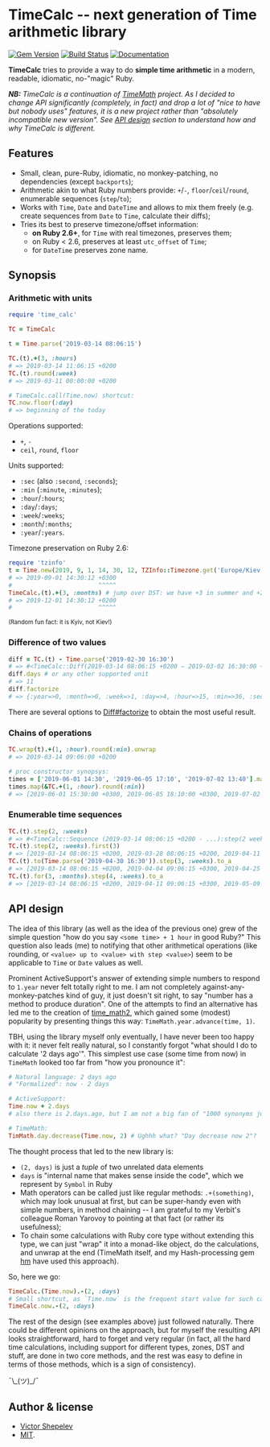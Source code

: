 # TimeCalc -- next generation of Time arithmetic library

[![Gem Version](https://badge.fury.io/rb/time_calc.svg)](http://badge.fury.io/rb/time_calc)
[![Build Status](https://travis-ci.org/zverok/time_calc.svg?branch=master)](https://travis-ci.org/zverok/time_calc)
[![Documentation](http://b.repl.ca/v1/yard-docs-blue.png)](http://rubydoc.info/gems/time_calc/frames)

**TimeCalc** tries to provide a way to do **simple time arithmetic** in a modern, readable, idiomatic, no-"magic" Ruby.

_**NB:** TimeCalc is a continuation of [TimeMath](https://github.com/zverok/time_math2) project. As I decided to change API significantly (completely, in fact) and drop a lot of "nice to have but nobody uses" features, it is a new project rather than "absolutely incompatible new version". See [API design](#api-design) section to understand how and why TimeCalc is different._

## Features

* Small, clean, pure-Ruby, idiomatic, no monkey-patching, no dependencies (except `backports`);
* Arithmetic akin to what Ruby numbers provide: `+`/`-`, `floor`/`ceil`/`round`, enumerable sequences (`step`/`to`);
* Works with `Time`, `Date` and `DateTime` and allows to mix them freely (e.g. create sequences from `Date` to `Time`, calculate their diffs);
* Tries its best to preserve timezone/offset information:
  * **on Ruby 2.6+**, for `Time` with real timezones, preserves them;
  * on Ruby < 2.6, preserves at least `utc_offset` of `Time`;
  * for `DateTime` preserves zone name.

## Synopsis

### Arithmetic with units

```ruby
require 'time_calc'

TC = TimeCalc

t = Time.parse('2019-03-14 08:06:15')

TC.(t).+(3, :hours)
# => 2019-03-14 11:06:15 +0200
TC.(t).round(:week)
# => 2019-03-11 00:00:00 +0200

# TimeCalc.call(Time.now) shortcut:
TC.now.floor(:day)
# => beginning of the today
```

Operations supported:

* `+`, `-`
* `ceil`, `round`, `floor`

Units supported:

* `:sec` (also `:second`, `:seconds`);
* `:min` (`:minute`, `:minutes`);
* `:hour`/`:hours`;
* `:day`/`:days`;
* `:week`/`:weeks`;
* `:month`/`:months`;
* `:year`/`:years`.

Timezone preservation on Ruby 2.6:

```ruby
require 'tzinfo'
t = Time.new(2019, 9, 1, 14, 30, 12, TZInfo::Timezone.get('Europe/Kiev'))
# => 2019-09-01 14:30:12 +0300
#                        ^^^^^
TimeCalc.(t).+(3, :months) # jump over DST: we have +3 in summer and +2 in winter
# => 2019-12-01 14:30:12 +0200
#                        ^^^^^
```
<small>(Random fun fact: it is Kyiv, not Kiev!)</small>

### Difference of two values

```ruby
diff = TC.(t) - Time.parse('2019-02-30 16:30')
# => #<TimeCalc::Diff(2019-03-14 08:06:15 +0200 − 2019-03-02 16:30:00 +0200)>
diff.days # or any other supported unit
# => 11
diff.factorize
# => {:year=>0, :month=>0, :week=>1, :day=>4, :hour=>15, :min=>36, :sec=>15}
```

There are several options to [Diff#factorize](https://www.rubydoc.info/gems/time_calc/TimeCalc/Diff#factorize-instance_method) to obtain the most useful result.

### Chains of operations

```ruby
TC.wrap(t).+(1, :hour).round(:min).unwrap
# => 2019-03-14 09:06:00 +0200

# proc constructor synopsys:
times = ['2019-06-01 14:30', '2019-06-05 17:10', '2019-07-02 13:40'].map { |t| Time.parse(t) }
times.map(&TC.+(1, :hour).round(:min))
# => [2019-06-01 15:30:00 +0300, 2019-06-05 18:10:00 +0300, 2019-07-02 14:40:00 +0300]
```

### Enumerable time sequences

```ruby
TC.(t).step(2, :weeks)
# => #<TimeCalc::Sequence (2019-03-14 08:06:15 +0200 - ...):step(2 weeks)>
TC.(t).step(2, :weeks).first(3)
# => [2019-03-14 08:06:15 +0200, 2019-03-28 08:06:15 +0200, 2019-04-11 09:06:15 +0300]
TC.(t).to(Time.parse('2019-04-30 16:30')).step(3, :weeks).to_a
# => [2019-03-14 08:06:15 +0200, 2019-04-04 09:06:15 +0300, 2019-04-25 09:06:15 +0300]
TC.(t).for(3, :months).step(4, :weeks).to_a
# => [2019-03-14 08:06:15 +0200, 2019-04-11 09:06:15 +0300, 2019-05-09 09:06:15 +0300, 2019-06-06 09:06:15 +0300]
```

## API design

The idea of this library (as well as the idea of the previous one) grew of the simple question "how do you say `<some time> + 1 hour` in good Ruby?" This question also leads (me) to notifying that other arithmetical operations (like rounding, or `<value> up to <value> with step <value>`) seem to be applicable to `Time` or `Date` values as well.

Prominent ActiveSupport's answer of extending simple numbers to respond to `1.year` never felt totally right to me. I am not completely against-any-monkey-patches kind of guy, it just doesn't sit right, to say "number has a method to produce duration". One of the attempts to find an alternative has led me to the creation of [time_math2](https://github.com/zverok/time_math2), which gained some (modest) popularity by presenting things this way: `TimeMath.year.advance(time, 1)`.

TBH, using the library myself only eventually, I have never been too happy with it: it never felt really natural, so I constantly forgot "what should I do to calculate '2 days ago'". This simplest use case (some time from now) in `TimeMath` looked too far from "how you pronounce it":

```ruby
# Natural language: 2 days ago
# "Formalized": now - 2 days

# ActiveSupport:
Time.now + 2.days
# also there is 2.days.ago, but I am not a big fan of "1000 synonyms just for naturality"

# TimeMath:
TimMath.day.decrease(Time.now, 2) # Ughhh what? "Day decrease now 2"?
```

The thought process that led to the new library is:

* `(2, days)` is just a _tuple_ of two unrelated data elements
* `days` is "internal name that makes sense inside the code", which we represent by `Symbol` in Ruby
* Math operators can be called just like regular methods: `.+(something)`, which may look unusual at first, but can be super-handy even with simple numbers, in method chaining -- I am grateful to my Verbit's colleague Roman Yarovoy to pointing at that fact (or rather its usefulness);
* To chain some calculations with Ruby core type without extending this type, we can just "wrap" it into a monad-like object, do the calculations, and unwrap at the end (TimeMath itself, and my Hash-processing gem [hm](https://github.com/zverok/hm) have used this approach).

So, here we go:
```ruby
TimeCalc.(Time.now).-(2, :days)
# Small shortcut, as `Time.now` is the frequent start value for such calculations:
TimeCalc.now.-(2, :days)
```

The rest of the design (see examples above) just followed naturally. There could be different opinions on the approach, but for myself the resulting API looks straightforward, hard to forget and very regular (in fact, all the hard time calculations, including support for different types, zones, DST and stuff, are done in two core methods, and the rest was easy to define in terms of those methods, which is a sign of consistency).

¯\\\_(ツ)_/¯

## Author & license

* [Victor Shepelev](https://zverok.github.io)
* [MIT](https://github.com/zverok/time_calc/blob/master/LICENSE.txt).